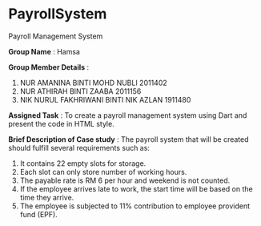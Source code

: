 # PayrollSystem
Payroll Management System

**Group Name** : Hamsa

**Group Member Details** :
1)  NUR AMANINA BINTI MOHD NUBLI 2011402
2)  NUR ATHIRAH BINTI ZAABA 2011156
3)  NIK NURUL FAKHRIWANI BINTI NIK AZLAN 1911480

**Assigned Task** : 
To create a payroll management system using Dart and present the code in HTML style.

**Brief Description of Case study** :
The payroll system that will be created should fulfill several requirements such as:
1. It contains 22 empty slots for storage.
2. Each slot can only store number of working hours.
3. The payable rate is RM 6 per hour and weekend is not
counted.
4. If the employee arrives late to work, the start time will be
based on the time they arrive.
5. The employee is subjected to 11% contribution to
employee provident fund (EPF).
